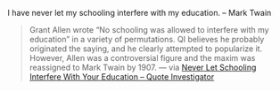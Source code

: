 
I have never let my schooling interfere with my education. – Mark Twain

> Grant Allen wrote “No schooling was allowed to interfere with my education” in a variety of permutations. QI believes he probably originated the saying, and he clearly attempted to popularize it. However, Allen was a controversial figure and the maxim was reassigned to Mark Twain by 1907. — via [Never Let Schooling Interfere With Your Education – Quote Investigator](https://quoteinvestigator.com/2010/09/25/schooling-vs-education/)
